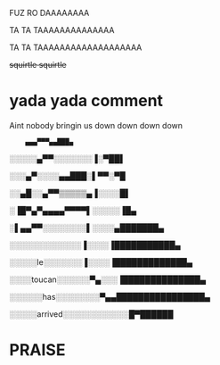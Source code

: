 FUZ RO DAAAAAAAA

TA TA TAAAAAAAAAAAAAA

TA TA TAAAAAAAAAAAAAAAAAAA

~~squirtle squirtle~~

# yada yada comment

Aint nobody bringin us down down down down 

        ▄▄▄▀▀▀▄▄███▄
		
░░░░░▄▀▀░░░░░░░▐░▀██▌

░░░▄▀░░░░▄▄███░▌▀▀░▀█

░░▄█░░▄▀▀▒▒▒▒▒▄▐░░░░█▌

░▐█▀▄▀▄▄▄▄▀▀▀▀▌░░░░░▐█▄

░▌▄▄▀▀░░░░░░░░▌░░░░▄███████▄

░░░░░░░░░░░░░▐░░░░▐███████████▄

░░░░░le░░░░░░░▐░░░░▐█████████████▄

░░░░toucan░░░░░░▀▄░░░▐██████████████▄

░░░░░░has░░░░░░░░▀▄▄████████████████▄

░░░░░arrived░░░░░░░░░░░░█▀██████

# PRAISE